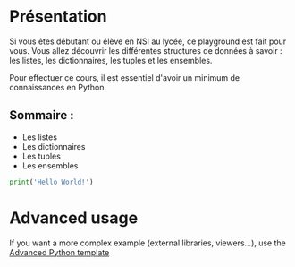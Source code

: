 # Présentation

Si vous êtes débutant ou élève en NSI au lycée, ce playground est fait pour vous. Vous allez découvrir les différentes structures de données à savoir : les listes, les dictionnaires, les tuples et les ensembles.

Pour effectuer ce cours, il est essentiel d'avoir un minimum de connaissances en Python.

## Sommaire :
- Les listes
- Les dictionnaires
- Les tuples
- Les ensembles

```python runnable
print('Hello World!')
```

# Advanced usage

If you want a more complex example (external libraries, viewers...), use the [Advanced Python template](https://tech.io/select-repo/429)
